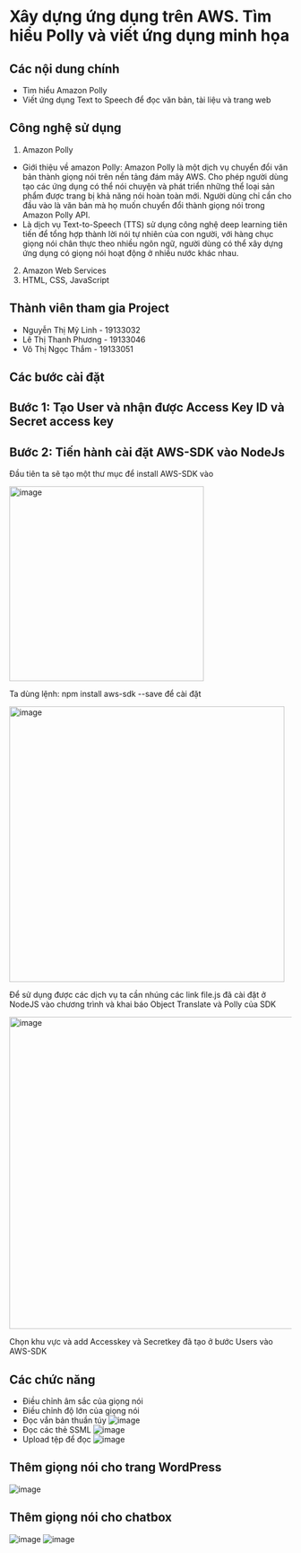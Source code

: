 # Xây dựng ứng dụng trên AWS. Tìm hiểu Polly và viết ứng dụng minh họa

## Các nội dung chính
- Tìm hiểu Amazon Polly
- Viết ứng dụng Text to Speech để đọc văn bản, tài liệu và trang web
## Công nghệ sử dụng 
1. Amazon Polly

- Giới thiệu về amazon Polly: Amazon Polly là một dịch vụ chuyển đổi văn bản thành giọng nói trên nền tảng đám mây AWS. Cho phép người dùng tạo các ứng dụng có thể nói chuyện và phát triển những thể loại sản phẩm được trang bị khả năng nói hoàn toàn mới. Người dùng chỉ cần cho đầu vào là văn bản mà họ muốn chuyển đổi thành giọng nói trong Amazon Polly API.
- Là dịch vụ Text-to-Speech (TTS) sử dụng công nghệ deep learning tiên tiến để tổng hợp thành lời nói tự nhiên của con người, với hàng chục giọng nói chân thực theo nhiều ngôn ngữ, người dùng có thể xây dựng ứng dụng có giọng nói hoạt động ở nhiều nước khác nhau.
2. Amazon Web Services
3. HTML, CSS, JavaScript

## Thành viên tham gia Project
- Nguyễn Thị Mỹ Linh - 19133032
- Lê Thị Thanh Phương - 19133046
- Võ Thị Ngọc Thắm - 19133051

## Các bước cài đặt
## Bước 1: Tạo User và nhận được Access Key ID và Secret access key

## Bước 2: Tiến hành cài đặt AWS-SDK vào NodeJs
Đầu tiên ta sẽ tạo một thư mục để install AWS-SDK vào

<img width="347" alt="image" src="https://user-images.githubusercontent.com/94701171/169646129-54371789-0ef4-4d0b-b413-3df7c8314507.png">

Ta dùng lệnh: npm install aws-sdk --save để cài đặt

<img width="491" alt="image" src="https://user-images.githubusercontent.com/94701171/169646176-19784e6c-3b8e-4535-a85d-000595d49ef5.png">

Để sử dụng được các dịch vụ ta cần nhúng các link file.js đã cài đặt ở NodeJS vào chương trình và khai báo Object Translate và Polly của SDK

<img width="556" alt="image" src="https://user-images.githubusercontent.com/94701171/169646242-bae740df-9180-4743-a1a4-38ff482ce706.png">

Chọn khu vực và add Accesskey và Secretkey đã tạo ở bước Users vào AWS-SDK

## Các chức năng 
- Điều chỉnh âm sắc của giọng nói
- Điều chỉnh độ lớn của giọng nói
- Đọc vắn bản thuần túy
![image](https://user-images.githubusercontent.com/91240116/219866394-bf7d7437-4253-4042-89e1-49fa229940ef.png)
- Đọc các thẻ SSML 
![image](https://user-images.githubusercontent.com/91240116/219866098-3c7aea60-7b1a-4259-bed4-8b4cf7c5762a.png)
- Upload tệp để đọc
![image](https://user-images.githubusercontent.com/91240116/219866176-223ed3c5-680d-47f5-a843-0581803a3c1c.png)
## Thêm giọng nói cho trang WordPress
![image](https://user-images.githubusercontent.com/91240116/219866229-510cc012-cba2-4430-9a63-b3c4a9444bd6.png)
## Thêm giọng nói cho chatbox
![image](https://user-images.githubusercontent.com/91240116/219866413-dc82b8c3-1f54-4501-b3e7-94478ce85db5.png)
![image](https://user-images.githubusercontent.com/91240116/219866242-3b2715e6-3fe1-49dc-b998-691571aeac22.png)











